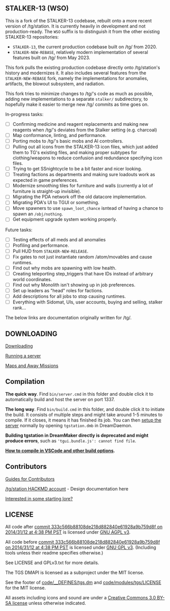 ## STALKER-13 (WSO)

This is a fork of the STALKER-13 codebase, rebuilt onto a more recent version of /tg/station. It is currently heavily in development and not production-ready. The `WSO` suffix is to distinguish it from the other existing STALKER-13 repositories:

- `STALKER-13`, the current production codebase built on /tg/ from 2020.
- `STALKER-NEW-REBASE`, relatively modern implementation of several features built on /tg/ from May 2023.

This fork pulls the existing production codebase directly onto /tg/station's history and modernizes it. It also includes several features from the `STALKER-NEW-REBASE` fork, namely the implementations for anomalies, artifacts, the blowout subsystem, and radiation.

This fork tries to minimize changes to /tg/'s code as much as possible, adding new implementations to a separate `stalker/` subdirectory, to hopefully make it easier to merge new /tg/ commits as time goes on.

In-progress tasks:

- [ ] Confirming medicine and reagent replacements and making new reagents when /tg/'s deviates from the Stalker setting (e.g. charcoal)
- [ ] Map conformance, linting, and performance.
- [ ] Porting mobs to /tg/'s basic mobs and AI controllers.
- [ ] Pulling out all icons from the STALKER-13 icon files, which just added them to TG's existing files, and making proper subtypes for clothing/weapons to reduce confusion and redundance specifying icon files.
- [ ] Trying to get SSnightcycle to be a bit faster and nicer looking.
- [ ] Treating factions as departments and making sure loadouts work as expected in game preferences.
- [ ] Modernize smoothing tiles for furniture and walls (currently a lot of furniture is straight-up invisible).
- [ ] Migrating the PDA network off the old datacore implementation.
- [ ] Migrating PDA's UI to TGUI or something.
- [ ] Move spawners to use `spawn_loot_chance` isntead of having a chance to spawn an `/obj/nothing`.
- [ ] Get equipment upgrade system working properly.

Future tasks:
- [ ] Testing effects of all meds and all anomalies
- [ ] Profiling and performance.
- [ ] Pull HUD from `STALKER-NEW-RELEASE`.
- [ ] Fix gates to not just instantiate random /atom/movables and cause runtimes.
- [ ] Find out why mobs are spawning with low health.
- [ ] Creating teleporting step_triggers that have IDs instead of arbitrary world coordinates.
- [ ] Find out why Monolith isn't showing up in job preferences.
- [ ] Set up leaders as "head" roles for factions.
- [ ] Add descriptions for all jobs to stop causing runtimes.
- [ ] Everything with Sidomat, UIs, user accounts, buying and selling, stalker rank...

The below links are documentation originally written for /tg/.

## DOWNLOADING
[Downloading](.github/guides/DOWNLOADING.md)

[Running a server](.github/guides/RUNNING_A_SERVER.md)

[Maps and Away Missions](.github/guides/MAPS_AND_AWAY_MISSIONS.md)

## Compilation

**The quick way**. Find `bin/server.cmd` in this folder and double click it to automatically build and host the server on port 1337.

**The long way**. Find `bin/build.cmd` in this folder, and double click it to initiate the build. It consists of multiple steps and might take around 1-5 minutes to compile. If it closes, it means it has finished its job. You can then [setup the server](.github/guides/RUNNING_A_SERVER.md) normally by opening `tgstation.dmb` in DreamDaemon.

**Building tgstation in DreamMaker directly is deprecated and might produce errors**, such as `'tgui.bundle.js': cannot find file`.

**[How to compile in VSCode and other build options](tools/build/README.md).**

## Contributors
[Guides for Contributors](.github/CONTRIBUTING.md)

[/tg/station HACKMD account](https://hackmd.io/@tgstation) - Design documentation here

[Interested in some starting lore?](https://github.com/tgstation/common_core)

## LICENSE

All code after [commit 333c566b88108de218d882840e61928a9b759d8f on 2014/31/12 at 4:38 PM PST](https://github.com/tgstation/tgstation/commit/333c566b88108de218d882840e61928a9b759d8f) is licensed under [GNU AGPL v3](https://www.gnu.org/licenses/agpl-3.0.html).

All code before [commit 333c566b88108de218d882840e61928a9b759d8f on 2014/31/12 at 4:38 PM PST](https://github.com/tgstation/tgstation/commit/333c566b88108de218d882840e61928a9b759d8f) is licensed under [GNU GPL v3](https://www.gnu.org/licenses/gpl-3.0.html).
(Including tools unless their readme specifies otherwise.)

See LICENSE and GPLv3.txt for more details.

The TGS DMAPI is licensed as a subproject under the MIT license.

See the footer of [code/__DEFINES/tgs.dm](./code/__DEFINES/tgs.dm) and [code/modules/tgs/LICENSE](./code/modules/tgs/LICENSE) for the MIT license.

All assets including icons and sound are under a [Creative Commons 3.0 BY-SA license](https://creativecommons.org/licenses/by-sa/3.0/) unless otherwise indicated.
